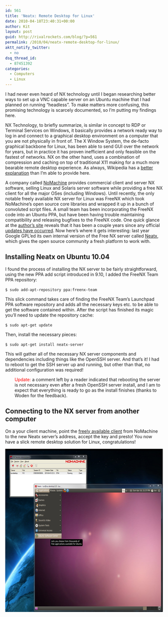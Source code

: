 ```yaml
---
id: 561
title: 'Neatx: Remote Desktop for Linux'
date: 2010-04-18T23:40:31+00:00
author: Kit
layout: post
guid: http://rivalrockets.com/blog/?p=561
permalink: /2010/04/neatx-remote-desktop-for-linux/
aktt_notify_twitter:
  - no
dsq_thread_id:
  - 87451392
categories:
  - Computers
  - Linux
---
```

I had never even heard of NX technology until I began researching better ways to set up a VNC capable server on an Ubuntu machine that I had planned on running “headless”.  To make matters more confusing, this promising technology is scarcely documented, so I’m putting my findings here.

NX Technology, to briefly summarize, is similar in concept to RDP or Terminal Services on Windows, it basically provides a network ready way to log in and connect to a graphical desktop environment on a computer that you are not physically in front of.  The X Window System, the de-facto graphical backbone for Linux, has been able to send GUI over the network for years, but in practice it has proven inefficient and only feasible on the fastest of networks.  NX on the other hand, uses a combination of compression and caching on top of traditional X11 making for a much more bearable remote desktop experience.  As always, Wikipedia has a <a href="http://en.wikipedia.org/wiki/NX_technology" target="_blank">better explanation</a> than I’m able to provide here.

A company called <a href="http://www.nomachine.com/" target="_blank">NoMachine</a> provides commercial client and server NX software, selling Linux and Solaris server software while providing a free NX client for all the major OSes (including Windows).  Until recently, the only notable freely available NX server for Linux was FreeNX which took NoMachine’s open source core libraries and wrapped it up in a bunch of convoluted script files.  A small team has been incorporating the FreeNX code into an Ubuntu PPA, but have been having trouble maintaining compatibility and releasing bugfixes to the FreeNX code.  One quick glance at the <a href="http://freenx.berlios.de/" target="_blank">author’s site</a> reveals that it has been a couple years since any official <a href="http://en.wikipedia.org/wiki/Software_rot" target="_blank">updates have occurred</a>.   Now here’s where it gets interesting: last year Google GPL’ed its own internal version of the Free NX server called <a href="http://code.google.com/p/neatx/" target="_blank">Neatx</a>, which gives the open source community a fresh platform to work with.

## Installing Neatx on Ubuntu 10.04

I found the process of installing the NX server to be fairly straightforward, using the new PPA add script introduced in 9.10, I added the FreeNX Team PPA repository:

`$ sudo add-apt-repository ppa:freenx-team`

This slick command takes care of finding the FreeNX Team’s Launchpad PPA software repository and adds all the necessary keys etc. to be able to get the software contained within.  After the script has finished its magic you’ll need to update the repository cache:

`$ sudo apt-get update`

Then, install the necessary pieces:

`$ sudo apt-get install neatx-server`

This will gather all of the necessary NX server components and dependencies including things like the OpenSSH server.  And that’s it!  I had to reboot to get the SSH server up and running, but other than that, no additional configuration was required!

<p style="padding-left: 30px;">
  <span style="color: #ff0000;">Update:</span> a comment left by a reader indicated that rebooting the server is not necessary even after a fresh OpenSSH server install, and I am to expect that everything is ready to go as the install finishes (thanks to Woden for the feedback).
</p>

## Connecting to the NX server from another computer

On a your client machine, point the [freely available client](http://www.nomachine.com/download-client-windows.php) from NoMachine to the new Neatx server’s address, accept the key and presto!  You now have a slick remote desktop solution for Linux, congratulations!

[<img style="display: inline;" title="Windows with remote Linux.  Believe it!" src="/content/2010/04/neatxonnomachine_thumb.png" alt="Windows with remote Linux.  Believe it!" width="640" height="521" />](/content/2010/04/neatxonnomachine.png)